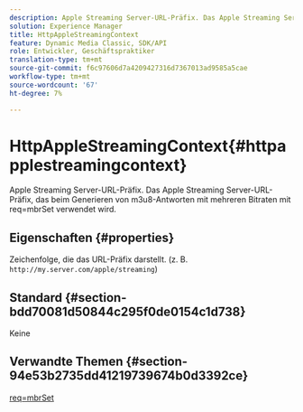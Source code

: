 ```yaml
---
description: Apple Streaming Server-URL-Präfix. Das Apple Streaming Server-URL-Präfix, das beim Generieren von m3u8-Antworten mit mehreren Bitraten mit req=mbrSet verwendet wird.
solution: Experience Manager
title: HttpAppleStreamingContext
feature: Dynamic Media Classic, SDK/API
role: Entwickler, Geschäftspraktiker
translation-type: tm+mt
source-git-commit: f6c97606d7a4209427316d7367013ad9585a5cae
workflow-type: tm+mt
source-wordcount: '67'
ht-degree: 7%

---
```



# HttpAppleStreamingContext{#httpapplestreamingcontext}

Apple Streaming Server-URL-Präfix. Das Apple Streaming Server-URL-Präfix, das beim Generieren von m3u8-Antworten mit mehreren Bitraten mit req=mbrSet verwendet wird.

## Eigenschaften {#properties}

Zeichenfolge, die das URL-Präfix darstellt. (z. B. `http://my.server.com/apple/streaming`)

## Standard {#section-bdd70081d50844c295f0de0154c1d738}

Keine

## Verwandte Themen {#section-94e53b2735dd41219739674b0d3392ce}

[req=mbrSet](../../../../../is-api/http-ref/image-serving-api-ref/c-http-protocol-reference/c-command-reference/r-req/r-mbrset.md#reference-603d75babde74508a878c27bd4cced73)
